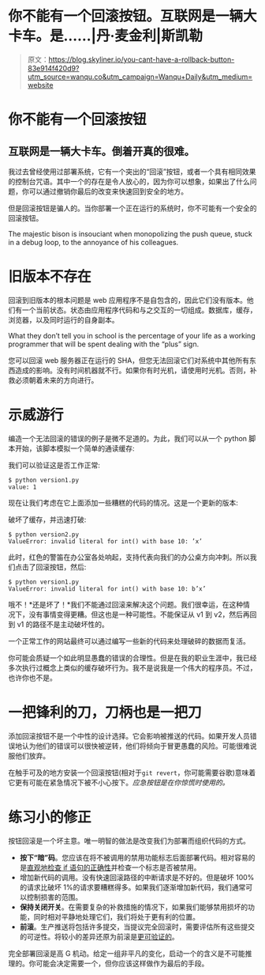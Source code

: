 # 你不能有一个回滚按钮。互联网是一辆大卡车。是……|丹·麦金利|斯凯勒

> 原文：<https://blog.skyliner.io/you-cant-have-a-rollback-button-83e914f420d9?utm_source=wanqu.co&utm_campaign=Wanqu+Daily&utm_medium=website>

# 你不能有一个回滚按钮

## 互联网是一辆大卡车。倒着开真的很难。

我过去曾经使用过部署系统，它有一个突出的“回滚”按钮，或者一个具有相同效果的控制台咒语。其中一个的存在是令人放心的，因为你可以想象，如果出了什么问题，你可以通过撤销你最后的改变来快速回到安全的地方。

但是回滚按钮是骗人的。当你部署一个正在运行的系统时，你不可能有一个安全的回滚按钮。



The majestic bison is insouciant when monopolizing the push queue, stuck in a debug loop, to the annoyance of his colleagues.



# 旧版本不存在

回滚到旧版本的根本问题是 web 应用程序不是自包含的，因此它们没有版本。他们有一个当前状态。状态由应用程序代码和与之交互的一切组成。数据库，缓存，浏览器，以及同时运行的自身副本。



What they don’t tell you in school is the percentage of your life as a working programmer that will be spent dealing with the “plus” sign.



您可以回滚 web 服务器正在运行的 SHA，但您无法回滚它们对系统中其他所有东西造成的影响。没有时间机器就不行。如果你有时光机，请使用时光机。否则，补救必须朝着未来的方向进行。

# 示威游行

编造一个无法回滚的错误的例子是微不足道的。为此，我们可以从一个 python 脚本开始，该脚本模拟一个简单的通读缓存:



我们可以验证这是否工作正常:

```
$ python version1.py
value: 1
```

现在让我们考虑在它上面添加一些糟糕的代码的情况。这是一个更新的版本:



破坏了缓存，并迅速打破:

```
$ python version2.py
ValueError: invalid literal for int() with base 10: ’x’
```

此时，红色的警笛在办公室各处响起，支持代表向我们的办公桌方向冲刺。所以我们点击了回滚按钮，然后:

```
$ python version1.py
ValueError: invalid literal for int() with base 10: b’x’
```

哦不！*还是坏了！*我们不能通过回滚来解决这个问题。我们很幸运，在这种情况下，没有事情变得更糟。但这也是一种可能性。不能保证从 v1 到 v2，然后再回到 v1 的路径不是主动破坏性的。

一个正常工作的网站最终可以通过编写一些新的代码来处理破碎的数据而复活。



你可能会质疑一个如此明显愚蠢的错误的合理性。但是在我的职业生涯中，我已经多次执行过概念上类似的缓存破坏行为。我不是说我是一个伟大的程序员。不过，也许你也不是。

# 一把锋利的刀，刀柄也是一把刀

添加回滚按钮不是一个中性的设计选择。它会影响被推送的代码。如果开发人员错误地认为他们的错误可以很快被逆转，他们将倾向于冒更愚蠢的风险。可能很难说服他们放弃。

在触手可及的地方安装一个回滚按钮(相对于`git revert`，你可能需要谷歌)意味着它更有可能在紧急情况下被不小心按下。*应急按钮是在你惊慌时使用的。*

# 练习小的修正

按钮回滚是一个坏主意。唯一明智的做法是改变我们为部署而组织代码的方式。

*   **按下“暗”码**。您应该在将不被调用的禁用功能标志后面部署代码。相对容易的是[直观地检查 if 语句的正确性](/ship-small-diffs-741308bec0d1#.xdm6vnas9)并检查一个标志是否被禁用。
*   增加新代码的调用。没有快速回滚路径的中断请求是不好的。但是破坏 100%的请求比破坏 1%的请求要糟糕得多。如果我们逐渐增加新代码，我们通常可以控制损害的范围。
*   **保持关闭开关**。在需要复杂的补救措施的情况下，如果我们能够禁用损坏的功能，同时相对平静地处理它们，我们将处于更有利的位置。
*   **前滚**。生产推送将包括许多提交，当提议完全回滚时，需要评估所有这些提交的可逆性。将较小的差异还原为前滚是[更可验证的](/ship-small-diffs-741308bec0d1#.5rxb57x2r)。

完全部署回滚是高 G 机动。给定一组非平凡的变化，启动一个的含义是不可能推理的。你可能会决定需要一个，但你应该这样做作为最后的手段。





